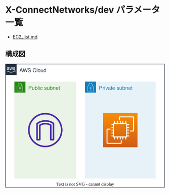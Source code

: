 # X-ConnectNetworks/dev パラメータ一覧

- [EC2_list.md](https://x-connectnetworks.github.io/document/X-ConnectNetworks/dev/EC2_list.html)

## 構成図

![test](./test.svg)
